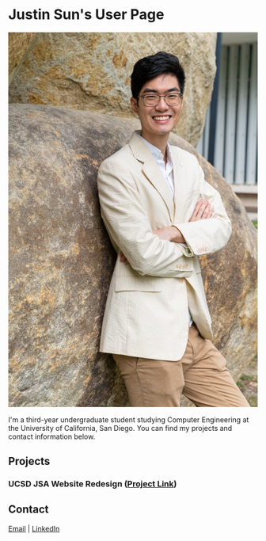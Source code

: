 # Justin Sun's User Page

![Profile Image](img/profile.jpg)

I'm a third-year undergraduate student studying Computer Engineering at the University of California, San Diego. You can find my projects and contact information below.

## Projects

### UCSD JSA Website Redesign ([Project Link](https://j1sun.github.io/jsa-redesign/))

## Contact
[Email](mailto:j1sun@ucsd.edu) | [LinkedIn](https://www.linkedin.com/in/j1sun/)